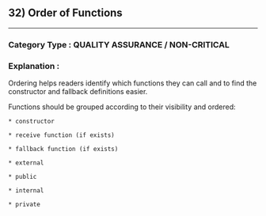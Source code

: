 ## 32) Order of Functions


---

### **Category Type** : QUALITY ASSURANCE / NON-CRITICAL


### **Explanation** : 


Ordering helps readers identify which functions they can call and to find the constructor and fallback definitions easier.


Functions should be grouped according to their visibility and ordered:

	* constructor

	* receive function (if exists)

	* fallback function (if exists)

	* external

	* public

	* internal

	* private

